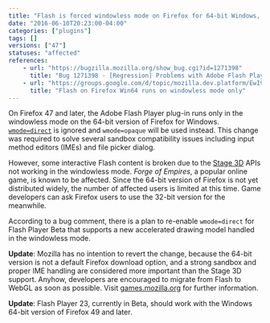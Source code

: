 ```yaml
---
title: "Flash is forced windowless mode on Firefox for 64-bit Windows, affecting Stage 3D"
date: "2016-06-10T20:23:00-04:00"
categories: ["plugins"]
tags: []
versions: ["47"]
statuses: "affected"
references:
    - url: "https://bugzilla.mozilla.org/show_bug.cgi?id=1271398"
      title: "Bug 1271398 - [Regression] Problems with Adobe Flash Player Stage3D and Firefox x64 >=v47"
    - url: "https://groups.google.com/d/topic/mozilla.dev.platform/EwI9Fq4DPy4/discussion"
      title: "Flash on Firefox Win64 runs on windowless mode only"
---
```

On Firefox 47 and later, the Adobe Flash Player plug-in runs only in the windowless mode on the 64-bit version of Firefox for Windows. [`wmode=direct`](https://helpx.adobe.com/flash/kb/flash-object-embed-tag-attributes.html#main_Using_Window_Mode__wmode__values_) is ignored and `wmode=opaque` will be used instead. This change was required to solve several sandbox compatibility issues including input method editors (IMEs) and file picker dialog.

However, some interactive Flash content is broken due to the [Stage 3D](http://www.adobe.com/devnet/flashplayer/stage3d.html) APIs not working in the windowless mode. *Forge of Empires*, a popular online game, is known to be affected. Since the 64-bit version of Firefox is not yet distributed widely, the number of affected users is limited at this time. Game developers can ask Firefox users to use the 32-bit version for the meanwhile.

According to a bug comment, there is a plan to re-enable `wmode=direct` for Flash Player Beta that supports a new accelerated drawing model handled in the windowless mode.

**Update**: Mozilla has no intention to revert the change, because the 64-bit version is not a default Firefox download option, and a strong sandbox and proper IME handling are considered more important than the Stage 3D support. Anyhow, developers are encouraged to migrate from Flash to WebGL as soon as possible. Visit [games.mozilla.org](https://games.mozilla.org/) for further information.

**Update**: Flash Player 23, currently in Beta, should work with the Windows 64-bit version of Firefox 49 and later.

